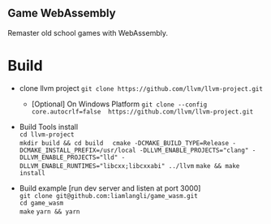 Game WebAssembly
------------------------

Remaster old school games with WebAssembly.

# Build
- clone llvm project `git clone https://github.com/llvm/llvm-project.git`   
    - [Optional] On Windows Platform `git clone --config core.autocrlf=false  https://github.com/llvm/llvm-project.git`

- Build Tools install   
    `cd llvm-project`    
    `mkdir build && cd build  ` 
    `cmake -DCMAKE_BUILD_TYPE=Release -DCMAKE_INSTALL_PREFIX=/usr/local -DLLVM_ENABLE_PROJECTS="clang" -DLLVM_ENABLE_PROJECTS="lld" -DLLVM_ENABLE_RUNTIMES="libcxx;libcxxabi" ../llvm`
    `make && make install`

- Build example [run dev server and listen at port 3000]   
    `git clone git@github.com:liamlangli/game_wasm.git`    
    `cd game_wasm`   
    `make`
    `yarn && yarn`
